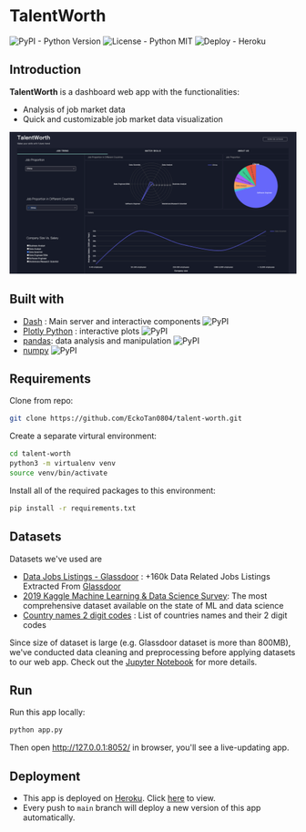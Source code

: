 # TalentWorth

<img alt="PyPI - Python Version" src="https://img.shields.io/pypi/pyversions/flask"> <img alt="License - Python MIT" src="https://img.shields.io/badge/License-MIT-brightgreen"> <img alt="Deploy - Heroku" src="https://img.shields.io/badge/deploy-Heroku-blueviolet">

## Introduction

**TalentWorth** is a dashboard web app with the functionalities:

- Analysis of job market data
- Quick and customizable job market data visualization

![TalentWorth](assets/TalentWorth_screenshot.png)

## Built with

- [Dash](https://dash.plot.ly/) : Main server and interactive components <img alt="PyPI" src="https://img.shields.io/pypi/v/Dash">
- [Plotly Python](https://plot.ly/python/) : interactive plots <img alt="PyPI" src="https://img.shields.io/pypi/v/plotly">
- [pandas](https://pandas.pydata.org/): data analysis and manipulation <img alt="PyPI" src="https://img.shields.io/pypi/v/pandas">
- [numpy](https://numpy.org/) <img alt="PyPI" src="https://img.shields.io/pypi/v/numpy">

## Requirements

Clone from repo:

```bash
git clone https://github.com/EckoTan0804/talent-worth.git
```

Create a separate virtural environment:

```bash
cd talent-worth
python3 -m virtualenv venv
source venv/bin/activate
```

Install all of the required packages to this environment:

```bash
pip install -r requirements.txt
```

## Datasets

Datasets we've used are

- [Data Jobs Listings - Glassdoor](https://www.kaggle.com/andresionek/data-jobs-listings-glassdoor) : +160k Data Related Jobs Listings Extracted From [Glassdoor](https://www.glassdoor.com/index.htm)
- [2019 Kaggle Machine Learning & Data Science Survey](https://www.kaggle.com/c/kaggle-survey-2019/data): The most comprehensive dataset available on the state of ML and data science
- [Country names 2 digit codes](https://gist.github.com/EckoTan0804/101eafa84b457355399261596698fefa) : List of countries names and their 2 digit codes

Since size of dataset is large (e.g. Glassdoor dataset is more than 800MB), we've conducted data cleaning and preprocessing before applying datasets to our web app. Check out the [Jupyter Notebook](talent_worth.ipynb) for more details.

## Run

Run this app locally:

```bash
python app.py
```

Then open http://127.0.0.1:8052/ in browser, you'll see a live-updating app.

## Deployment

- This app is deployed on [Heroku](https://www.heroku.com/). Click [here](https://talent-worth.herokuapp.com/) to view.
- Every push to `main` branch will deploy a new version of this app automatically.
